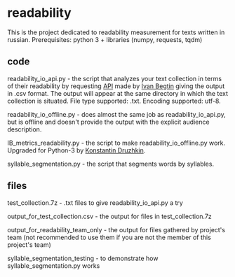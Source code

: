 # readability
This is the project dedicated to readability measurement for texts written in russian.
Prerequisites: python 3 + libraries (numpy, requests, tqdm)

## code
readability_io_api.py - the script that analyzes your text collection in terms of their readability by requesting [API](https://github.com/ivbeg/readability.io/wiki/API) made by [Ivan Begtin](https://github.com/ivbeg) giving the output in .csv format. The output will appear at the same directory in which the text collection is situated. File type supported: .txt. Encoding supported: utf-8.

readability_io_offline.py - does almost the same job as readability_io_api.py, but is offline and doesn't provide the output with the explicit audience description.

IB_metrics_readability.py - the script to make readability_io_offline.py work. Upgraded for Python-3 by [Konstantin Druzhkin](https://bitbucket.org/KDruzhkin/).

syllable_segmentation.py - the script that segments words by syllables.

## files
test_collection.7z - .txt files to give readability_io_api.py a try

output_for_test_collection.csv - the output for files in test_collection.7z

output_for_readability_team_only - the output for files gathered by project's team (not recommended to use them if you are not the member of this project's team)

syllable_segmentation_testing - to demonstrate how syllable_segmentation.py works
